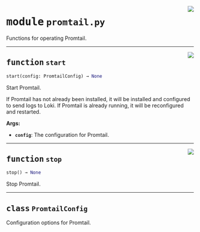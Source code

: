 <!-- markdownlint-disable -->

<a href="../src/promtail.py#L0"><img align="right" style="float:right;" src="https://img.shields.io/badge/-source-cccccc?style=flat-square"></a>

# <kbd>module</kbd> `promtail.py`
Functions for operating Promtail. 


---

<a href="../src/promtail.py#L21"><img align="right" style="float:right;" src="https://img.shields.io/badge/-source-cccccc?style=flat-square"></a>

## <kbd>function</kbd> `start`

```python
start(config: PromtailConfig) → None
```

Start Promtail. 

If Promtail has not already been installed, it will be installed and configured to send logs to Loki. If Promtail is already running, it will be reconfigured and restarted. 



**Args:**
 
 - <b>`config`</b>:  The configuration for Promtail. 


---

<a href="../src/promtail.py#L33"><img align="right" style="float:right;" src="https://img.shields.io/badge/-source-cccccc?style=flat-square"></a>

## <kbd>function</kbd> `stop`

```python
stop() → None
```

Stop Promtail. 


---

## <kbd>class</kbd> `PromtailConfig`
Configuration options for Promtail. 





